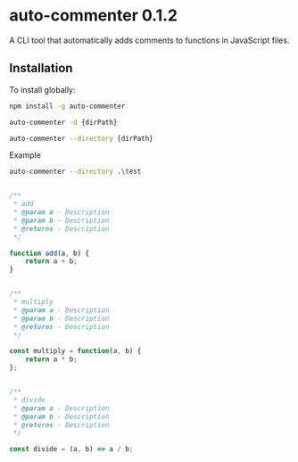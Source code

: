 # auto-commenter 0.1.2

A CLI tool that automatically adds comments to functions in JavaScript files.

## Installation

To install globally:

```bash
npm install -g auto-commenter
```

``` bash
auto-commenter -d {dirPath}

auto-commenter --directory {dirPath}
```

Example 

``` bash 
auto-commenter --directory .\test
```

```javascript

/**
 * add
 * @param a - Description
 * @param b - Description
 * @returns - Description
 */

function add(a, b) {
    return a + b;
}


/**
 * multiply
 * @param a - Description
 * @param b - Description
 * @returns - Description
 */

const multiply = function(a, b) {
    return a * b;
};


/**
 * divide
 * @param a - Description
 * @param b - Description
 * @returns - Description
 */

const divide = (a, b) => a / b;

```